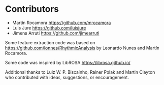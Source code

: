 Contributors
============

* Martín Rocamora <https://github.com/mrocamora>
* Luis Jure <https://github.com/luisjure>
* Jimena Arruti <https://github.com/jimearruti>

Some feature extraction code was based on <https://github.com/lonnes/RhythmicAnalysis> by Leonardo Nunes and Martín Rocamora.

Some code was inspired by LibROSA <https://librosa.github.io/>

Additional thanks to Luiz W. P. Biscainho, Rainer Polak and Martin Clayton who contributed with ideas, suggestions, or encouragement.
